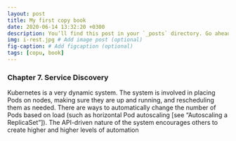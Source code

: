 ```yaml
---
layout: post
title: My first copy book
date: 2020-06-14 13:32:20 +0300
description: You’ll find this post in your `_posts` directory. Go ahead and edit it and re-build the site to see your changes. # Add post description (optional)
img: i-rest.jpg # Add image post (optional)
fig-caption: # Add figcaption (optional)
tags: [copu, book]
---
```


### Chapter 7. Service Discovery
Kubernetes is a very dynamic system. The system is involved in
placing Pods on nodes, making sure they are up and running, and
rescheduling them as needed. There are ways to automatically change
the number of Pods based on load (such as horizontal Pod autoscaling
[see “Autoscaling a ReplicaSet”]). The API-driven nature of the
system encourages others to create higher and higher levels of
automation